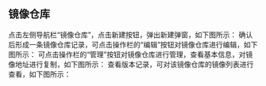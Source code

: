 ## 镜像仓库
点击左侧导航栏“镜像仓库”，点击新建按钮，弹出新建弹窗，如下图所示：
<NsImg src="/oss/13.jpg" />
<NsImg src="/oss/14.jpg" />
确认后形成一条镜像仓库记录，可点击操作栏的“编辑”按钮对镜像仓库进行编辑，如下图所示：
<NsImg src="/oss/15.jpg" />
可点击操作栏的“管理”按钮对镜像仓库进行管理，查看基本信息，对镜像地址进行复制，如下图所示：
<NsImg src="/oss/16.jpg" />
查看版本记录，可对该镜像仓库的镜像列表进行查看，如下图所示：
<NsImg src="/oss/17.jpg" />